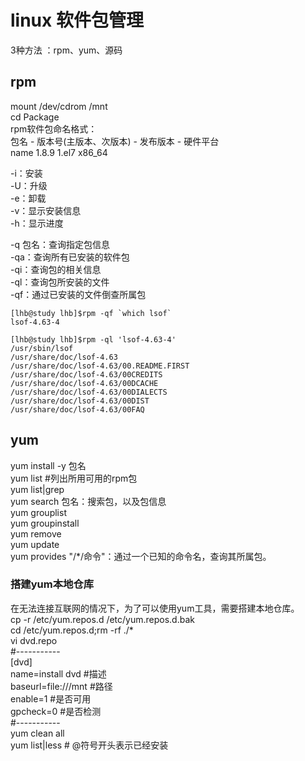 # linux 软件包管理  
3种方法 ：rpm、yum、源码  

## rpm  
mount /dev/cdrom /mnt  
cd Package  
rpm软件包命名格式：  
包名 - 版本号(主版本、次版本) - 发布版本 - 硬件平台  
name        1.8.9               1.el7       x86_64  

-i：安装  
-U：升级  
-e：卸载  
-v：显示安装信息  
-h：显示进度  

-q 包名：查询指定包信息  
    -qa：查询所有已安装的软件包  
    -qi：查询包的相关信息  
    -ql：查询包所安装的文件  
    -qf：通过已安装的文件倒查所属包  
```  
[lhb@study lhb]$rpm -qf `which lsof`  
lsof-4.63-4  

[lhb@study lhb]$rpm -ql 'lsof-4.63-4'  
/usr/sbin/lsof  
/usr/share/doc/lsof-4.63  
/usr/share/doc/lsof-4.63/00.README.FIRST  
/usr/share/doc/lsof-4.63/00CREDITS  
/usr/share/doc/lsof-4.63/00DCACHE  
/usr/share/doc/lsof-4.63/00DIALECTS  
/usr/share/doc/lsof-4.63/00DIST  
/usr/share/doc/lsof-4.63/00FAQ  
```  

## yum  
yum install -y 包名  
yum list #列出所用可用的rpm包  
    yum list|grep  
yum search 包名：搜索包，以及包信息  
yum grouplist  
yum groupinstall  
yum remove  
yum update  
yum provides "/*/命令"：通过一个已知的命令名，查询其所属包。  

### 搭建yum本地仓库  
在无法连接互联网的情况下，为了可以使用yum工具，需要搭建本地仓库。  
cp -r /etc/yum.repos.d /etc/yum.repos.d.bak  
cd /etc/yum.repos.d;rm -rf ./*  
vi dvd.repo  
#-----------  
[dvd]  
name=install dvd #描述  
baseurl=file:///mnt #路径  
enable=1 #是否可用  
gpcheck=0 #是否检测  
#-----------  
yum clean all  
yum list|less # @符号开头表示已经安装  

